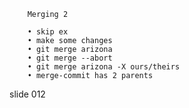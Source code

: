         Merging 2

        • skip ex
        • make some changes
        • git merge arizona
        • git merge --abort
        • git merge arizona -X ours/theirs
        • merge-commit has 2 parents

















































































slide 012
